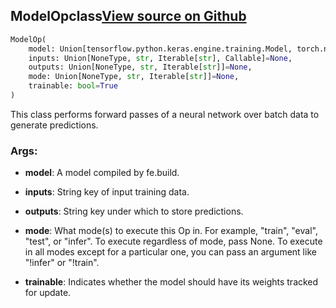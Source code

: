 ## ModelOp<span class="tag">class</span><a class="sourcelink" href=https://github.com/fastestimator/fastestimator/blob/r1.0/fastestimator/op/tensorop/model/model.py/#L26-L52>View source on Github</a>
```python
ModelOp(
	model: Union[tensorflow.python.keras.engine.training.Model, torch.nn.modules.module.Module],
	inputs: Union[NoneType, str, Iterable[str], Callable]=None,
	outputs: Union[NoneType, str, Iterable[str]]=None,
	mode: Union[NoneType, str, Iterable[str]]=None,
	trainable: bool=True
)
```
This class performs forward passes of a neural network over batch data to generate predictions.


<h3>Args:</h3>


* **model**: A model compiled by fe.build.

* **inputs**: String key of input training data.

* **outputs**: String key under which to store predictions.

* **mode**: What mode(s) to execute this Op in. For example, "train", "eval", "test", or "infer". To execute regardless of mode, pass None. To execute in all modes except for a particular one, you can pass an argument like "!infer" or "!train".

* **trainable**: Indicates whether the model should have its weights tracked for update.

